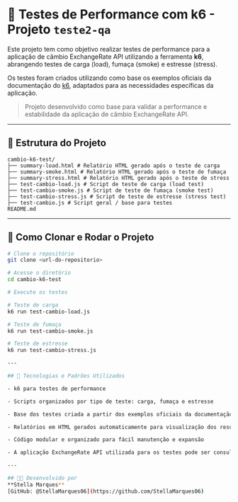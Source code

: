 # 🧪 Testes de Performance com k6 - Projeto `teste2-qa`

Este projeto tem como objetivo realizar testes de performance para a aplicação de câmbio ExchangeRate API utilizando a ferramenta **k6**, abrangendo testes de carga (load), fumaça (smoke) e estresse (stress).

Os testes foram criados utilizando como base os exemplos oficiais da documentação do [k6](https://k6.io/docs/), adaptados para as necessidades específicas da aplicação.

> Projeto desenvolvido como base para validar a performance e estabilidade da aplicação de câmbio ExchangeRate API.

---

## 📁 Estrutura do Projeto

```
cambio-k6-test/
├── summary-load.html # Relatório HTML gerado após o teste de carga
├── summary-smoke.html # Relatório HTML gerado após o teste de fumaça
├── summary-stress.html # Relatório HTML gerado após o teste de stress
├── test-cambio-load.js # Script de teste de carga (load test)
├── test-cambio-smoke.js # Script de teste de fumaça (smoke test)
├── test-cambio-stress.js # Script de teste de estresse (stress test)
├── test-cambio.js # Script geral / base para testes
README.md
```

---

## 🚀 Como Clonar e Rodar o Projeto

```bash
# Clone o repositório
git clone <url-do-repositorio>

# Acesse o diretório
cd cambio-k6-test

# Execute os testes

# Teste de carga
k6 run test-cambio-load.js

# Teste de fumaça
k6 run test-cambio-smoke.js

# Teste de estresse
k6 run test-cambio-stress.js

---

## 📌 Tecnologias e Padrões Utilizados

- k6 para testes de performance

- Scripts organizados por tipo de teste: carga, fumaça e estresse

- Base dos testes criada a partir dos exemplos oficiais da documentação do k6

- Relatórios em HTML gerados automaticamente para visualização dos resultados

- Código modular e organizado para fácil manutenção e expansão

- A aplicação ExchangeRate API utilizada para os testes pode ser consultada no endereço: (https://github.com/toddmotto/public-apis) 

---

## 👩‍💻 Desenvolvido por
**Stella Marques**  
[GitHub: @StellaMarques06](https://github.com/StellaMarques06)
